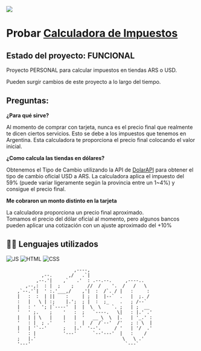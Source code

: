 ![](https://github.com/ntsg-hub/Calculadora-De-Impuestos/blob/main/Imagen/BannerREADME.PNG)
# **Probar [Calculadora de Impuestos](https://ntsg-hub.github.io/Calculadora-De-Impuestos/)**

## **Estado del proyecto: FUNCIONAL**
                         
Proyecto PERSONAL para calcular impuestos en tiendas ARS o USD.

Pueden surgir cambios de este proyecto a lo largo del tiempo.



## **Preguntas:**

**¿Para qué sirve?**

Al momento de comprar con tarjeta, nunca es el precio final que realmente te dicen ciertos servicios. Esto se debe a los impuestos que tenemos en Argentina. Esta calculadora te proporciona el precio final colocando el valor inicial.

**¿Como calcula las tiendas en dólares?**

Obtenemos el Tipo de Cambio utilizando la API de [DolarAPI](https://dolarapi.com/docs/) para obtener el tipo de cambio oficial USD a ARS.
La calculadora aplica el impuesto del 59% (puede variar ligeramente según la provincia entre un 1~4%) y consigue el precio final.

**Me cobraron un monto distinto en la tarjeta**

La calculadora proporciona un precio final aproximado.   
Tomamos el precio del dólar oficial al momento, pero algunos bancos pueden aplicar una cotización con un ajuste aproximado del +10%


## **👩‍💻 Lenguajes utilizados**
![JS](https://img.shields.io/badge/JavaScript-323330?style=for-the-badge&logo=javascript&logoColor=F7DF1E) ![HTML](https://img.shields.io/badge/HTML5-E34F26?style=for-the-badge&logo=html5&logoColor=white) ![CSS](https://img.shields.io/badge/CSS3-1572B6?style=for-the-badge&logo=css3&logoColor=white) 


















                             ,----,                        
                 ,--.      ,/   .`|                        
               ,--.'|    ,`   .'  : .--.--.     ,----..    
           ,--,:  : |  ;    ;     //  /    '.  /   /   \   
        ,`--.'`|  ' :.'___,/    ,'|  :  /`. / |   :     :  
        |   :  :  | ||    :     | ;  |  |--`  .   |  ;. /  
        :   |   \ | :;    |.';  ; |  :  ;_    .   ; /--`   
        |   : '  '; |`----'  |  |  \  \    `. ;   | ;  __  
        '   ' ;.    ;    '   :  ;   `----.   \|   : |.' .' 
        |   | | \   |    |   |  '   __ \  \  |.   | '_.' : 
        '   : |  ; .'    '   :  |  /  /`--'  /'   ; : \  | 
        |   | '`--'      ;   |.'  '--'.     / '   | '/  .' 
        '   : |          '---'      `--'---'  |   :    /   
        ;   |.'                                \   \ .'    
        '---'                                   `---`      
        
        
